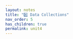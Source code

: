```yaml
---
layout: notes
title: "4️⃣ Data Collections"
nav_order: 5
has_children: true
permalink: unit4
---
```

